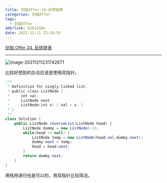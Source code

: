 ```yaml
---
title: 剑指Offer-24-反转链表
categories: 剑指Offer
tags:
  - 剑指Offer
abbrlink: b263218e
date: 2021-12-11 23:16:55
---
```


[剑指 Offer 24. 反转链表](https://leetcode-cn.com/problems/fan-zhuan-lian-biao-lcof/)

<hr/>

![image-20211211231742671](https://gitee.com/cao_ziqiang/img/raw/master/20211211231742.png)

比较好想到的办法应该是使用双指针。

```java
/**
 * Definition for singly-linked list.
 * public class ListNode {
 *     int val;
 *     ListNode next;
 *     ListNode(int x) { val = x; }
 * }
 */
class Solution {
    public ListNode reverseList(ListNode head) {
        ListNode dummy = new ListNode(-1);
        while(head != null) {
            ListNode temp = new ListNode(head.val,dummy.next);
            dummy.next = temp;
            head = head.next;
        }
        return dummy.next;
    }
}
```

用栈用递归也是可以的，用双指针比较简洁。

